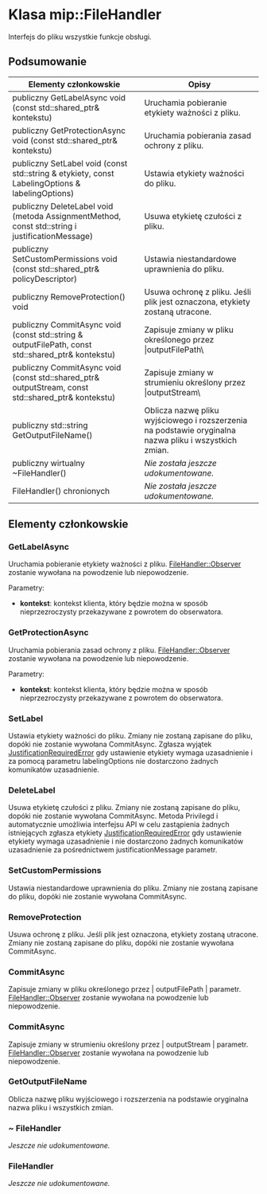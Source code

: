 # <a name="class-mipfilehandler"></a>Klasa mip::FileHandler 
Interfejs do pliku wszystkie funkcje obsługi.
  
## <a name="summary"></a>Podsumowanie
 Elementy członkowskie                        | Opisy                                
--------------------------------|---------------------------------------------
publiczny GetLabelAsync void (const std::shared_ptr<void>& kontekstu)  |  Uruchamia pobieranie etykiety ważności z pliku.
publiczny GetProtectionAsync void (const std::shared_ptr<void>& kontekstu)  |  Uruchamia pobierania zasad ochrony z pliku.
 publiczny SetLabel void (const std::string & etykiety, const LabelingOptions & labelingOptions)  |  Ustawia etykiety ważności do pliku.
 publiczny DeleteLabel void (metoda AssignmentMethod, const std::string i justificationMessage)  |  Usuwa etykietę czułości z pliku.
publiczny SetCustomPermissions void (const std::shared_ptr<PolicyDescriptor>& policyDescriptor)  |  Ustawia niestandardowe uprawnienia do pliku.
 publiczny RemoveProtection() void  |  Usuwa ochronę z pliku. Jeśli plik jest oznaczona, etykiety zostaną utracone.
publiczny CommitAsync void (const std::string & outputFilePath, const std::shared_ptr<void>& kontekstu) | Zapisuje zmiany w pliku określonego przez \|outputFilePath\ |  parametr.
publiczny CommitAsync void (const std::shared_ptr<Stream>& outputStream, const std::shared_ptr<void>& kontekstu) | Zapisuje zmiany w strumieniu określony przez \|outputStream\ |  parametr.
 publiczny std::string GetOutputFileName()  |  Oblicza nazwę pliku wyjściowego i rozszerzenia na podstawie oryginalna nazwa pliku i wszystkich zmian.
 publiczny wirtualny ~FileHandler()  | _Nie została jeszcze udokumentowane._
 FileHandler() chronionych  | _Nie została jeszcze udokumentowane._
  
## <a name="members"></a>Elementy członkowskie
  
### <a name="getlabelasync"></a>GetLabelAsync
Uruchamia pobieranie etykiety ważności z pliku.
[FileHandler::Observer](class_mip_filehandler_observer.md) zostanie wywołana na powodzenie lub niepowodzenie.

Parametry:  
* **kontekst**: kontekst klienta, który będzie można w sposób nieprzezroczysty przekazywane z powrotem do obserwatora.


  
### <a name="getprotectionasync"></a>GetProtectionAsync
Uruchamia pobierania zasad ochrony z pliku.
[FileHandler::Observer](class_mip_filehandler_observer.md) zostanie wywołana na powodzenie lub niepowodzenie.

Parametry:  
* **kontekst**: kontekst klienta, który będzie można w sposób nieprzezroczysty przekazywane z powrotem do obserwatora.


  
### <a name="setlabel"></a>SetLabel
Ustawia etykiety ważności do pliku.
Zmiany nie zostaną zapisane do pliku, dopóki nie zostanie wywołana CommitAsync.
Zgłasza wyjątek [JustificationRequiredError](class_mip_justificationrequirederror.md) gdy ustawienie etykiety wymaga uzasadnienie i za pomocą parametru labelingOptions nie dostarczono żadnych komunikatów uzasadnienie.
  
### <a name="deletelabel"></a>DeleteLabel
Usuwa etykietę czułości z pliku.
Zmiany nie zostaną zapisane do pliku, dopóki nie zostanie wywołana CommitAsync. Metoda Privilegd i automatycznie umożliwia interfejsu API w celu zastąpienia żadnych istniejących zgłasza etykiety [JustificationRequiredError](class_mip_justificationrequirederror.md) gdy ustawienie etykiety wymaga uzasadnienie i nie dostarczono żadnych komunikatów uzasadnienie za pośrednictwem justificationMessage parametr.
  
### <a name="setcustompermissions"></a>SetCustomPermissions
Ustawia niestandardowe uprawnienia do pliku.
Zmiany nie zostaną zapisane do pliku, dopóki nie zostanie wywołana CommitAsync.
  
### <a name="removeprotection"></a>RemoveProtection
Usuwa ochronę z pliku. Jeśli plik jest oznaczona, etykiety zostaną utracone.
Zmiany nie zostaną zapisane do pliku, dopóki nie zostanie wywołana CommitAsync.
  
### <a name="commitasync"></a>CommitAsync
Zapisuje zmiany w pliku określonego przez | outputFilePath | parametr.
[FileHandler::Observer](class_mip_filehandler_observer.md) zostanie wywołana na powodzenie lub niepowodzenie.
  
### <a name="commitasync"></a>CommitAsync
Zapisuje zmiany w strumieniu określony przez | outputStream | parametr.
[FileHandler::Observer](class_mip_filehandler_observer.md) zostanie wywołana na powodzenie lub niepowodzenie.
  
### <a name="getoutputfilename"></a>GetOutputFileName
Oblicza nazwę pliku wyjściowego i rozszerzenia na podstawie oryginalna nazwa pliku i wszystkich zmian.
  
### <a name="filehandler"></a>~ FileHandler
_Jeszcze nie udokumentowane._

  
### <a name="filehandler"></a>FileHandler
_Jeszcze nie udokumentowane._
